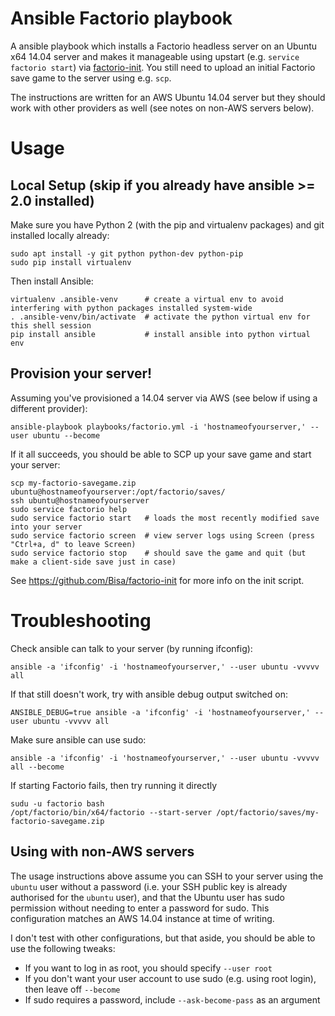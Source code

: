 # Ansible Factorio playbook

A ansible playbook which installs a Factorio headless server on an Ubuntu x64 14.04 server and makes it manageable using
upstart (e.g. `service factorio start`) via [factorio-init](https://github.com/Bisa/factorio-init). You still need to
upload an initial Factorio save game to the server using e.g. `scp`.

The instructions are written for an AWS Ubuntu 14.04 server but they should work with other providers as well (see notes
on non-AWS servers below).

# Usage

## Local Setup (skip if you already have ansible >= 2.0 installed)

Make sure you have Python 2 (with the pip and virtualenv packages) and git installed locally already:

    sudo apt install -y git python python-dev python-pip
    sudo pip install virtualenv

Then install Ansible:

    virtualenv .ansible-venv      # create a virtual env to avoid interfering with python packages installed system-wide
    . .ansible-venv/bin/activate  # activate the python virtual env for this shell session
    pip install ansible           # install ansible into python virtual env

## Provision your server!

Assuming you've provisioned a 14.04 server via AWS (see below if using a different provider):

    ansible-playbook playbooks/factorio.yml -i 'hostnameofyourserver,' --user ubuntu --become

If it all succeeds, you should be able to SCP up your save game and start your server:

    scp my-factorio-savegame.zip ubuntu@hostnameofyourserver:/opt/factorio/saves/
    ssh ubuntu@hostnameofyourserver
    sudo service factorio help
    sudo service factorio start   # loads the most recently modified save into your server
    sudo service factorio screen  # view server logs using Screen (press "Ctrl+a, d" to leave Screen)
    sudo service factorio stop    # should save the game and quit (but make a client-side save just in case)

See https://github.com/Bisa/factorio-init for more info on the init script.

# Troubleshooting

Check ansible can talk to your server (by running ifconfig):

    ansible -a 'ifconfig' -i 'hostnameofyourserver,' --user ubuntu -vvvvv all

If that still doesn't work, try with ansible debug output switched on:

    ANSIBLE_DEBUG=true ansible -a 'ifconfig' -i 'hostnameofyourserver,' --user ubuntu -vvvvv all

Make sure ansible can use sudo:

    ansible -a 'ifconfig' -i 'hostnameofyourserver,' --user ubuntu -vvvvv all --become

If starting Factorio fails, then try running it directly

    sudu -u factorio bash
    /opt/factorio/bin/x64/factorio --start-server /opt/factorio/saves/my-factorio-savegame.zip

## Using with non-AWS servers

The usage instructions above assume you can SSH to your server using the `ubuntu` user without a password (i.e. your
SSH public key is already authorised for the `ubuntu` user), and that the Ubuntu user has sudo permission without
needing to enter a password for sudo. This configuration matches an AWS 14.04 instance at time of writing.

I don't test with other configurations, but that aside, you should be able to use the following tweaks:

* If you want to log in as root, you should specify `--user root`
* If you don't want your user account to use sudo (e.g. using root login), then leave off `--become`
* If sudo requires a password, include `--ask-become-pass` as an argument
